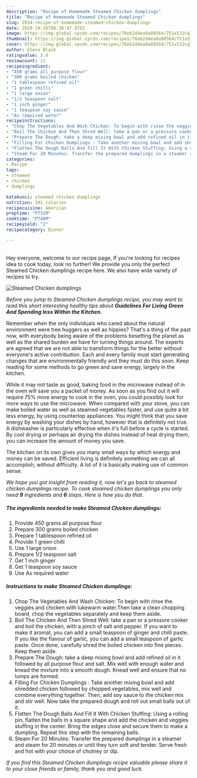 ```yaml
---
description: "Recipe of Homemade Steamed Chicken dumplings"
title: "Recipe of Homemade Steamed Chicken dumplings"
slug: 2034-recipe-of-homemade-steamed-chicken-dumplings
date: 2020-10-26T06:38:47.976Z
image: https://img-global.cpcdn.com/recipes/76eb2d4ea0a88564/751x532cq70/steamed-chicken-dumplings-recipe-main-photo.jpg
thumbnail: https://img-global.cpcdn.com/recipes/76eb2d4ea0a88564/751x532cq70/steamed-chicken-dumplings-recipe-main-photo.jpg
cover: https://img-global.cpcdn.com/recipes/76eb2d4ea0a88564/751x532cq70/steamed-chicken-dumplings-recipe-main-photo.jpg
author: Glenn Black
ratingvalue: 3.4
reviewcount: 11
recipeingredient:
- "450 grams all purpose flour"
- "300 grams boiled chicken"
- "1 tablespoon refined oil"
- "1 green chilli"
- "1 large onion"
- "1/2 teaspoon salt"
- "1 inch ginger"
- "1 teaspoon soy sauce"
- "As required water"
recipeinstructions:
- "Chop The Vegetables And Wash Chicken: To begin with rinse the veggies and chicken with lukewarm water.Then take a clean chopping board, chop the vegetables separately and keep them aside."
- "Boil The Chicken And Then Shred Well: take a pan or a pressure cooker and boil the chicken, with a pinch of salt and pepper. If you want to make it aromat, you can add a small teaspoon of ginger and chilli paste. If you like the flavour of garlic, you can add a small teaspoon of garlic paste. Once done, carefully shred the boiled chicken into fine pieces. Keep them aside."
- "Prepare The Dough: take a deep mixing bowl and add refined oil in it followed by all purpose flour and salt. Mix well with enough water and knead the mixture into a smooth dough. Knead well and ensure that no lumps are formed."
- "Filling For Chicken Dumplings : Take another mixing bowl and add shredded chicken followed by chopped vegetables, mix well and combine everything together. Then, add soy sauce to the chicken mix and stir well. Now take the prepared dough and roll out small balls out of it."
- "Flatten The Dough Balls And Fill It With Chicken Stuffing: Using a rolling pin, flatten the balls in a square shape and add the chicken and veggies stuffing in the center. Bring the edges close and secure them to make a dumpling. Repeat this step with the remaining balls."
- "Steam For 20 Minutes: Transfer the prepared dumplings in a steamer and steam for 20 minutes or until they turn soft and tender. Serve fresh and hot with your choice of chutney or dip."
categories:
- Recipe
tags:
- steamed
- chicken
- dumplings

katakunci: steamed chicken dumplings 
nutrition: 201 calories
recipecuisine: American
preptime: "PT31M"
cooktime: "PT46M"
recipeyield: "2"
recipecategory: Dinner

---
```

<br>
Hey everyone, welcome to our recipe page, If you're looking for recipes idea to cook today, look no further! We provide you only the perfect Steamed Chicken dumplings recipe here. We also have wide variety of recipes to try.
<br>


![Steamed Chicken dumplings](https://img-global.cpcdn.com/recipes/76eb2d4ea0a88564/751x532cq70/steamed-chicken-dumplings-recipe-main-photo.jpg)

<i>Before you jump to Steamed Chicken dumplings recipe, you may want to read this short interesting healthy tips about 
<strong>Guidelines For Living Green And Spending less Within the Kitchen</strong>.</i>
</br>

Remember when the only individuals who cared about the natural environment were tree huggers as well as hippies? That's a thing of the past now, with everybody being aware of the problems besetting the planet as well as the shared burden we have for turning things around. The experts are agreed that we are not able to transform things for the better without everyone's active contribution. Each and every family must start generating changes that are environmentally friendly and they must do this soon. Keep reading for some methods to go green and save energy, largely in the kitchen.

While it may not taste as good, baking food in the microwave instead of in the oven will save you a packet of money. As soon as you find out it will require 75% more energy to cook in the oven, you could possibly look for more ways to use the microwave. When compared with your stove, you can make boiled water as well as steamed vegetables faster, and use quite a bit less energy, by using countertop appliances. You might think that you save energy by washing your dishes by hand, however that is definitely not true. A dishwasher is particularly effective when it's full before a cycle is started. By cool drying or perhaps air drying the dishes instead of heat drying them, you can increase the amount of money you save.

The kitchen on its own gives you many small ways by which energy and money can be saved. Efficient living is definitely something we can all accomplish, without difficulty. A lot of it is basically making use of common sense.


<i>We hope you got insight from reading it, now let's go back to steamed chicken dumplings recipe. To cook steamed chicken dumplings you only need <strong>9</strong> ingredients and <strong>6</strong> steps. Here is how you do that.
</i>

##### The ingredients needed to make Steamed Chicken dumplings:

1. Provide 450 grams all purpose flour
1. Prepare 300 grams boiled chicken
1. Prepare 1 tablespoon refined oil
1. Provide 1 green chilli
1. Use 1 large onion
1. Prepare 1/2 teaspoon salt
1. Get 1 inch ginger
1. Get 1 teaspoon soy sauce
1. Use As required water


##### Instructions to make Steamed Chicken dumplings:

1. Chop The Vegetables And Wash Chicken: To begin with rinse the veggies and chicken with lukewarm water.Then take a clean chopping board, chop the vegetables separately and keep them aside.
1. Boil The Chicken And Then Shred Well: take a pan or a pressure cooker and boil the chicken, with a pinch of salt and pepper. If you want to make it aromat, you can add a small teaspoon of ginger and chilli paste. If you like the flavour of garlic, you can add a small teaspoon of garlic paste. Once done, carefully shred the boiled chicken into fine pieces. Keep them aside.
1. Prepare The Dough: take a deep mixing bowl and add refined oil in it followed by all purpose flour and salt. Mix well with enough water and knead the mixture into a smooth dough. Knead well and ensure that no lumps are formed.
1. Filling For Chicken Dumplings : Take another mixing bowl and add shredded chicken followed by chopped vegetables, mix well and combine everything together. Then, add soy sauce to the chicken mix and stir well. Now take the prepared dough and roll out small balls out of it.
1. Flatten The Dough Balls And Fill It With Chicken Stuffing: Using a rolling pin, flatten the balls in a square shape and add the chicken and veggies stuffing in the center. Bring the edges close and secure them to make a dumpling. Repeat this step with the remaining balls.
1. Steam For 20 Minutes: Transfer the prepared dumplings in a steamer and steam for 20 minutes or until they turn soft and tender. Serve fresh and hot with your choice of chutney or dip.


<i>If you find this Steamed Chicken dumplings recipe valuable please share it to your close friends or family, thank you and good luck.</i>
